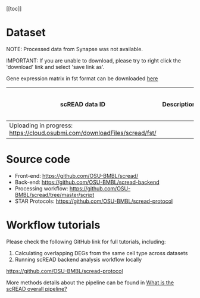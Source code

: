 [[toc]]

# Dataset

NOTE: Processed data from Synapse was not available.

IMPORTANT: If you are unable to download, please try to right click the 'download' link and select 'save link as'.

Gene expression matrix in fst format can be downloaded [here](https://cloud.osubmi.com/downloadFiles/scread/fst/)

| scREAD data ID | Description                                            | Gene expression matrix (.txt.gz)                                                                                          | Cell type label (.txt.gz)                                                                 | Processed Seurat object (.h5Seurat)                                            | Processed Anndata object (.h5ad)                                            |
| -------------- | ------------------------------------------------------ | ------------------------------------------------------------------------------------------------------------------------- | ----------------------------------------------------------------------------------------- | ------------------------------------------------------------------------- | ------------------------------------------------------------------------- |
| Uploading in progress: https://cloud.osubmi.com/downloadFiles/scread/fst/|

# Source code

- Front-end: https://github.com/OSU-BMBL/scread/
- Back-end: https://github.com/OSU-BMBL/scread-backend
- Processing workflow: https://github.com/OSU-BMBL/scread/tree/master/script
- STAR Protocols: https://github.com/OSU-BMBL/scread-protocol

# Workflow tutorials

Please check the following GitHub link for full tutorials, including:

1. Calculating overlapping DEGs from the same cell type across datasets
2. Running scREAD backend analysis workflow locally

https://github.com/OSU-BMBL/scread-protocol

More methods details about the pipeline can be found in [What is the scREAD overall pipeline?](https://bmbls.bmi.osumc.edu/scread/help/faq#what-is-the-scread-overall-pipeline%3F)
